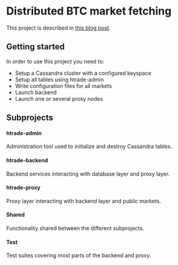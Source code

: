 # Distributed BTC market fetching

This project is described in [this blog post](http://davnils.github.io/#distributed_btc_markets).

## Getting started

In order to use this project you need to:

* Setup a Cassandra cluster with a configured keyspace
* Setup all tables using htrade-admin
* Write configuration files for all markets
* Launch backend
* Launch one or several proxy nodes

## Subprojects

#### htrade-admin
Administration tool used to initialize and destroy Cassandra tables.

#### htrade-backend
Backend services interacting with database layer and proxy layer.

#### htrade-proxy
Proxy layer interacting with backend layer and public markets.

#### Shared
Functionality shared between the different subprojects.

#### Test
Test suites covering most parts of the backend and proxy.
